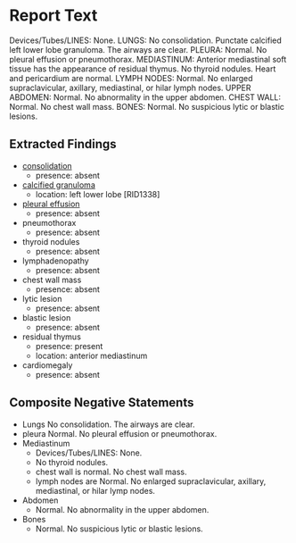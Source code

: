 # Report Text

Devices/Tubes/LINES: None.
LUNGS: No consolidation. Punctate calcified left lower lobe granuloma. The airways are clear.
PLEURA: Normal. No pleural effusion or pneumothorax.
MEDIASTINUM: Anterior mediastinal soft tissue has the appearance of residual thymus. No thyroid nodules. Heart and pericardium are normal.
LYMPH NODES: Normal. No enlarged supraclavicular, axillary, mediastinal, or hilar lymph nodes.
UPPER ABDOMEN: Normal. No abnormality in the upper abdomen.
CHEST WALL: Normal. No chest wall mass.
BONES: Normal. No suspicious lytic or blastic lesions.

## Extracted Findings

- [consolidation](../../definitions/smartreporting/consolidation.txt)
  - presence: absent
- [calcified granuloma](../../definitions/hood/calcified-granuloma.md)
  - location: left lower lobe \[RID1338\]
- [pleural effusion](../../definitions/hood/pleural-effusion.md)
  - presence: absent
- pneumothorax
  - presence: absent
- thyroid nodules
  - presence: absent
- lymphadenopathy
  - presence: absent
- chest wall mass
  - presence: absent
- lytic lesion
  - presence: absent
- blastic lesion
  - presence: absent
- residual thymus
  - presence: present
  - location: anterior mediastinum
- cardiomegaly
  - presence: absent

## Composite Negative Statements

- Lungs
No consolidation. The airways are clear.
- pleura
Normal. No pleural effusion or pneumothorax.
- Mediastinum
  - Devices/Tubes/LINES: None.
  - No thyroid nodules.
  - chest wall is normal. No chest wall mass.
  - lymph nodes are Normal. No enlarged supraclavicular, axillary, mediastinal, or hilar lymp nodes.
- Abdomen
  - Normal. No abnormality in the upper abdomen.
- Bones
  - Normal. No suspicious lytic or blastic lesions.
